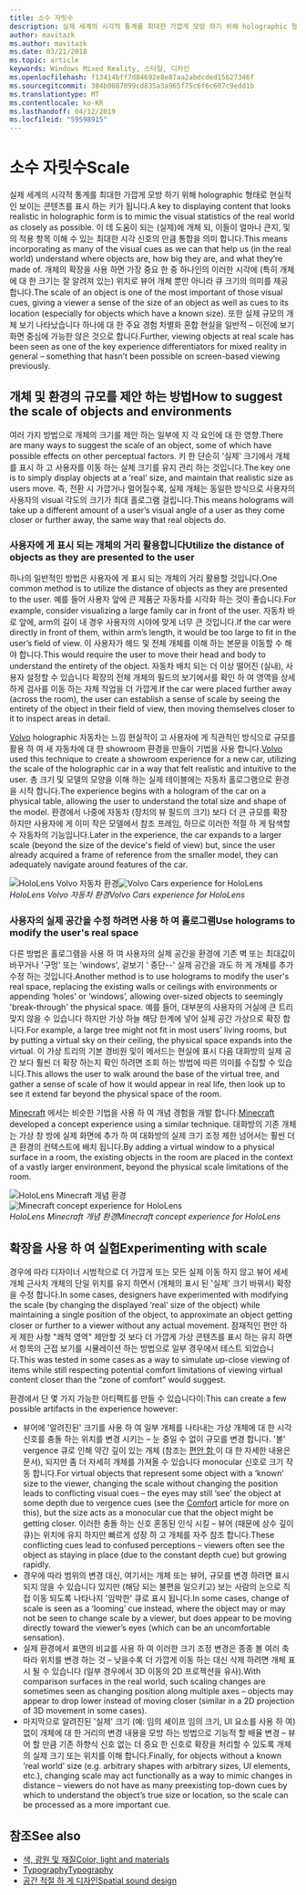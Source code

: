 ```yaml
---
title: 소수 자릿수
description: 실제 세계의 시각적 통계를 최대한 가깝게 모방 하기 위해 holographic 형태로 현실적인 보이는 콘텐츠를 표시 하는 키가 됩니다.
author: mavitazk
ms.author: mavitazk
ms.date: 03/21/2018
ms.topic: article
keywords: Windows Mixed Reality, 스타일, 디자인
ms.openlocfilehash: f13414bff7d84692e8e87aa2abdcded15627346f
ms.sourcegitcommit: 384b0087899cd835a3a965f75c6f6c607c9edd1b
ms.translationtype: MT
ms.contentlocale: ko-KR
ms.lasthandoff: 04/12/2019
ms.locfileid: "59598915"
---
```

# <a name="scale"></a><span data-ttu-id="e81ec-104">소수 자릿수</span><span class="sxs-lookup"><span data-stu-id="e81ec-104">Scale</span></span>

<span data-ttu-id="e81ec-105">실제 세계의 시각적 통계를 최대한 가깝게 모방 하기 위해 holographic 형태로 현실적인 보이는 콘텐츠를 표시 하는 키가 됩니다.</span><span class="sxs-lookup"><span data-stu-id="e81ec-105">A key to displaying content that looks realistic in holographic form is to mimic the visual statistics of the real world as closely as possible.</span></span> <span data-ttu-id="e81ec-106">이 데 도움이 되는 (실제)에 개체 되, 이들이 얼마나 큰지, 및의 적용 항목 이해 수 있는 최대한 시각 신호의 만큼 통합을 의미 합니다.</span><span class="sxs-lookup"><span data-stu-id="e81ec-106">This means incorporating as many of the visual cues as we can that help us (in the real world) understand where objects are, how big they are, and what they’re made of.</span></span> <span data-ttu-id="e81ec-107">개체의 확장을 사용 하면 가장 중요 한 중 하나인의 이러한 시각에 (특히 개체에 대 한 크기는 잘 알려져 있는) 위치로 뷰어 개체 뿐만 아니라 큐 크기의 의미를 제공 합니다.</span><span class="sxs-lookup"><span data-stu-id="e81ec-107">The scale of an object is one of the most important of those visual cues, giving a viewer a sense of the size of an object as well as cues to its location (especially for objects which have a known size).</span></span> <span data-ttu-id="e81ec-108">또한 실제 규모의 개체 보기 나타났습니다 하나에 대 한 주요 경험 차별화 혼합 현실을 일반적 – 이전에 보기 화면 중심에 가능한 않은 것으로 합니다.</span><span class="sxs-lookup"><span data-stu-id="e81ec-108">Further, viewing objects at real scale has been seen as one of the key experience differentiators for mixed reality in general – something that hasn’t been possible on screen-based viewing previously.</span></span>

## <a name="how-to-suggest-the-scale-of-objects-and-environments"></a><span data-ttu-id="e81ec-109">개체 및 환경의 규모를 제안 하는 방법</span><span class="sxs-lookup"><span data-stu-id="e81ec-109">How to suggest the scale of objects and environments</span></span>

<span data-ttu-id="e81ec-110">여러 가지 방법으로 개체의 크기를 제안 하는 일부에 지 각 요인에 대 한 영향.</span><span class="sxs-lookup"><span data-stu-id="e81ec-110">There are many ways to suggest the scale of an object, some of which have possible effects on other perceptual factors.</span></span> <span data-ttu-id="e81ec-111">키 한 단순히 '실제' 크기에서 개체를 표시 하 고 사용자를 이동 하는 실제 크기를 유지 관리 하는 것입니다.</span><span class="sxs-lookup"><span data-stu-id="e81ec-111">The key one is to simply display objects at a ‘real’ size, and maintain that realistic size as users move.</span></span> <span data-ttu-id="e81ec-112">즉, 전환 시 가깝거나 멀어질수록, 실제 개체는 동일한 방식으로 사용자의 사용자의 visual 각도의 크기가 최대 홀로그램 걸립니다.</span><span class="sxs-lookup"><span data-stu-id="e81ec-112">This means holograms will take up a different amount of a user’s visual angle of a user as they come closer or further away, the same way that real objects do.</span></span>

### <a name="utilize-the-distance-of-objects-as-they-are-presented-to-the-user"></a><span data-ttu-id="e81ec-113">사용자에 게 표시 되는 개체의 거리 활용합니다</span><span class="sxs-lookup"><span data-stu-id="e81ec-113">Utilize the distance of objects as they are presented to the user</span></span>

<span data-ttu-id="e81ec-114">하나의 일반적인 방법은 사용자에 게 표시 되는 개체의 거리 활용할 것입니다.</span><span class="sxs-lookup"><span data-stu-id="e81ec-114">One common method is to utilize the distance of objects as they are presented to the user.</span></span> <span data-ttu-id="e81ec-115">예를 들어 사용자 앞에 큰 제품군 자동차를 시각화 하는 것이 좋습니다.</span><span class="sxs-lookup"><span data-stu-id="e81ec-115">For example, consider visualizing a large family car in front of the user.</span></span> <span data-ttu-id="e81ec-116">자동차 바로 앞에, arm의 길이 내 경우 사용자의 시야에 맞게 너무 큰 것입니다.</span><span class="sxs-lookup"><span data-stu-id="e81ec-116">If the car were directly in front of them, within arm’s length, it would be too large to fit in the user’s field of view.</span></span> <span data-ttu-id="e81ec-117">이 사용자가 헤드 및 전체 개체를 이해 하는 본문을 이동할 수 해야 합니다.</span><span class="sxs-lookup"><span data-stu-id="e81ec-117">This would require the user to move their head and body to understand the entirety of the object.</span></span> <span data-ttu-id="e81ec-118">자동차 배치 되는 더 이상 떨어진 (실내), 사용자 설정할 수 있습니다 확장의 전체 개체의 필드의 보기에서를 확인 하 여 영역을 상세하게 검사를 이동 하는 자체 작업을 더 가깝게.</span><span class="sxs-lookup"><span data-stu-id="e81ec-118">If the car were placed further away (across the room), the user can establish a sense of scale by seeing the entirety of the object in their field of view, then moving themselves closer to it to inspect areas in detail.</span></span>

<span data-ttu-id="e81ec-119">[Volvo](https://www.youtube.com/watch?v=DilzwF90vec) holographic 자동차는 느낌 현실적이 고 사용자에 게 직관적인 방식으로 규모를 활용 하 여 새 자동차에 대 한 showroom 환경을 만들이 기법을 사용 합니다.</span><span class="sxs-lookup"><span data-stu-id="e81ec-119">[Volvo](https://www.youtube.com/watch?v=DilzwF90vec) used this technique to create a showroom experience for a new car, utilizing the scale of the holographic car in a way that felt realistic and intuitive to the user.</span></span> <span data-ttu-id="e81ec-120">총 크기 및 모델의 모양을 이해 하는 실제 테이블에는 자동차 홀로그램으로 환경을 시작 합니다.</span><span class="sxs-lookup"><span data-stu-id="e81ec-120">The experience begins with a hologram of the car on a physical table, allowing the user to understand the total size and shape of the model.</span></span> <span data-ttu-id="e81ec-121">환경에서 나중에 자동차 (장치의 뷰 필드의 크기) 보다 더 큰 규모를 확장 하지만 사용자에 게 이미 작은 모델에서 참조 프레임, 하므로 이러한 적절 하 게 탐색할 수 자동차의 기능입니다.</span><span class="sxs-lookup"><span data-stu-id="e81ec-121">Later in the experience, the car expands to a larger scale (beyond the size of the device's field of view) but, since the user already acquired a frame of reference from the smaller model, they can adequately navigate around features of the car.</span></span>

<span data-ttu-id="e81ec-122">![HoloLens Volvo 자동차 환경](images/volvo-cars-microsoft-hololens-experience01-640px.jpg)</span><span class="sxs-lookup"><span data-stu-id="e81ec-122">![Volvo Cars experience for HoloLens](images/volvo-cars-microsoft-hololens-experience01-640px.jpg)</span></span><br>
<span data-ttu-id="e81ec-123">*HoloLens Volvo 자동차 환경*</span><span class="sxs-lookup"><span data-stu-id="e81ec-123">*Volvo Cars experience for HoloLens*</span></span>

### <a name="use-holograms-to-modify-the-users-real-space"></a><span data-ttu-id="e81ec-124">사용자의 실제 공간을 수정 하려면 사용 하 여 홀로그램</span><span class="sxs-lookup"><span data-stu-id="e81ec-124">Use holograms to modify the user's real space</span></span>

<span data-ttu-id="e81ec-125">다른 방법은 홀로그램을 사용 하 여 사용자의 실제 공간을 환경에 기존 벽 또는 최대값이 바꾸거나 '구멍' 또는 'windows', 겉보기 ' 중단--' 실제 공간을 과도 하 게 개체를 추가 수정 하는 것입니다.</span><span class="sxs-lookup"><span data-stu-id="e81ec-125">Another method is to use holograms to modify the user's real space, replacing the existing walls or ceilings with environments or appending ‘holes’ or ‘windows’, allowing over-sized objects to seemingly 'break-through' the physical space.</span></span> <span data-ttu-id="e81ec-126">예를 들어, 대부분의 사용자의 거실에 큰 트리 맞지 않을 수 있습니다 하지만 가상 하늘 해당 한계에 넣어 실제 공간 가상으로 확장 합니다.</span><span class="sxs-lookup"><span data-stu-id="e81ec-126">For example, a large tree might not fit in most users’ living rooms, but by putting a virtual sky on their ceiling, the physical space expands into the virtual.</span></span> <span data-ttu-id="e81ec-127">이 가상 트리의 기본 경비원 및이 메서드는 현실에 표시 다음 대화방의 실제 공간 보다 훨씬 더 확장 하는지 확인 하려면 조회 하는 방법에 따른 의미를 수집할 수 있습니다.</span><span class="sxs-lookup"><span data-stu-id="e81ec-127">This allows the user to walk around the base of the virtual tree, and gather a sense of scale of how it would appear in real life, then look up to see it extend far beyond the physical space of the room.</span></span>

<span data-ttu-id="e81ec-128">[Minecraft](https://minecraft.net/) 에서는 비슷한 기법을 사용 하 여 개념 경험을 개발 합니다.</span><span class="sxs-lookup"><span data-stu-id="e81ec-128">[Minecraft](https://minecraft.net/) developed a concept experience using a similar technique.</span></span> <span data-ttu-id="e81ec-129">대화방의 기존 개체는 가상 창 방에 실제 화면에 추가 하 여 대화방의 실제 크기 조정 제한 넘어서는 훨씬 더 큰 환경의 컨텍스트에 배치 됩니다.</span><span class="sxs-lookup"><span data-stu-id="e81ec-129">By adding a virtual window to a physical surface in a room, the existing objects in the room are placed in the context of a vastly larger environment, beyond the physical scale limitations of the room.</span></span>

<span data-ttu-id="e81ec-130">![HoloLens Minecraft 개념 환경](images/800px-minecraftwindow-640px.jpg)</span><span class="sxs-lookup"><span data-stu-id="e81ec-130">![Minecraft concept experience for HoloLens](images/800px-minecraftwindow-640px.jpg)</span></span><br>
<span data-ttu-id="e81ec-131">*HoloLens Minecraft 개념 환경*</span><span class="sxs-lookup"><span data-stu-id="e81ec-131">*Minecraft concept experience for HoloLens*</span></span>

## <a name="experimenting-with-scale"></a><span data-ttu-id="e81ec-132">확장을 사용 하 여 실험</span><span class="sxs-lookup"><span data-stu-id="e81ec-132">Experimenting with scale</span></span>

<span data-ttu-id="e81ec-133">경우에 따라 디자이너 시범적으로 더 가깝게 또는 모든 실제 이동 하지 않고 뷰어 세세 개체 근사치 개체의 단일 위치를 유지 하면서 (개체의 표시 된 '실제' 크기 바꿔서) 확장을 수정 합니다.</span><span class="sxs-lookup"><span data-stu-id="e81ec-133">In some cases, designers have experimented with modifying the scale (by changing the displayed ‘real’ size of the object) while maintaining a single position of the object, to approximate an object getting closer or further to a viewer without any actual movement.</span></span> <span data-ttu-id="e81ec-134">잠재적인 편안 하 게 제한 사항 "쾌적 영역" 제안할 것 보다 더 가깝게 가상 콘텐츠를 표시 하는 유지 하면서 항목의 근접 보기를 시뮬레이션 하는 방법으로 일부 경우에서 테스트 되었습니다.</span><span class="sxs-lookup"><span data-stu-id="e81ec-134">This was tested in some cases as a way to simulate up-close viewing of items while still respecting potential comfort limitations of viewing virtual content closer than the “zone of comfort” would suggest.</span></span>

<span data-ttu-id="e81ec-135">환경에서 단 몇 가지 가능한 아티팩트를 만들 수 있습니다이:</span><span class="sxs-lookup"><span data-stu-id="e81ec-135">This can create a few possible artifacts in the experience however:</span></span>
* <span data-ttu-id="e81ec-136">뷰어에 '알려진된' 크기를 사용 하 여 일부 개체를 나타내는 가상 개체에 대 한 시각 신호를 충돌 하는 위치를 변경 시키는 – 눈 중일 수 없이 규모를 변경 합니다. '볼' vergence 큐로 인해 약간 깊이 있는 개체 (참조는 [편안 함 ](comfort.md) 이 대 한 자세한 내용은 문서), 되지만 좀 더 자세히 개체를 가져올 수 있습니다 monocular 신호로 크기 작동 합니다.</span><span class="sxs-lookup"><span data-stu-id="e81ec-136">For virtual objects that represent some object with a ‘known’ size to the viewer, changing the scale without changing the position leads to conflicting visual cues – the eyes may still ‘see’ the object at some depth due to vergence cues (see the [Comfort](comfort.md) article for more on this), but the size acts as a monocular cue that the object might be getting closer.</span></span> <span data-ttu-id="e81ec-137">이러한 충돌 하는 신호 혼동된 인식 시킬 – 뷰어 (때문에 상수 깊이 큐)는 위치에 유지 하지만 빠르게 성장 하 고 개체를 자주 참조 합니다.</span><span class="sxs-lookup"><span data-stu-id="e81ec-137">These conflicting cues lead to confused perceptions – viewers often see the object as staying in place (due to the constant depth cue) but growing rapidly.</span></span>
* <span data-ttu-id="e81ec-138">경우에 따라 범위의 변경 대신, 여기서는 개체 또는 뷰어, 규모를 변경 하려면 표시 되지 않을 수 있습니다 있지만 (해당 되는 불편을 일으키고) 보는 사람의 눈으로 직접 이동 되도록 나타나지 '임박한' 큐로 표시 됩니다.</span><span class="sxs-lookup"><span data-stu-id="e81ec-138">In some cases, change of scale is seen as a ‘looming’ cue instead, where the object may or may not be seen to change scale by a viewer, but does appear to be moving directly toward the viewer’s eyes (which can be an uncomfortable sensation).</span></span>
* <span data-ttu-id="e81ec-139">실제 환경에서 표면의 비교를 사용 하 여 이러한 크기 조정 변경은 종종 볼 여러 축 따라 위치를 변경 하는 것 – 낮을수록 더 가깝게 이동 하는 대신 삭제 하려면 개체 표시 될 수 있습니다 (일부 경우에서 3D 이동의 2D 프로젝션을 유사).</span><span class="sxs-lookup"><span data-stu-id="e81ec-139">With comparison surfaces in the real world, such scaling changes are sometimes seen as changing position along multiple axes – objects may appear to drop lower instead of moving closer (similar in a 2D projection of 3D movement in some cases).</span></span>
* <span data-ttu-id="e81ec-140">마지막으로 알려진된 '실제' 크기 (예: 임의 셰이프 임의 크기, UI 요소를 사용 하 여) 없이 개체에 대 한 거리의 변경 내용을 모방 하는 방법으로 기능적 할 배율 변경 – 뷰어 할 만큼 기존 하향식 신호 없는 더 중요 한 신호로 확장을 처리할 수 있도록 개체의 실제 크기 또는 위치를 이해 합니다.</span><span class="sxs-lookup"><span data-stu-id="e81ec-140">Finally, for objects without a known ‘real world’ size (e.g. arbitrary shapes with arbitrary sizes, UI elements, etc.), changing scale may act functionally as a way to mimic changes in distance – viewers do not have as many preexisting top-down cues by which to understand the object’s true size or location, so the scale can be processed as a more important cue.</span></span>

## <a name="see-also"></a><span data-ttu-id="e81ec-141">참조</span><span class="sxs-lookup"><span data-stu-id="e81ec-141">See also</span></span>
* [<span data-ttu-id="e81ec-142">색, 광원 및 재질</span><span class="sxs-lookup"><span data-stu-id="e81ec-142">Color, light and materials</span></span>](color,-light-and-materials.md)
* [<span data-ttu-id="e81ec-143">Typography</span><span class="sxs-lookup"><span data-stu-id="e81ec-143">Typography</span></span>](typography.md)
* [<span data-ttu-id="e81ec-144">공간 적절 하 게 디자인</span><span class="sxs-lookup"><span data-stu-id="e81ec-144">Spatial sound design</span></span>](spatial-sound-design.md)
